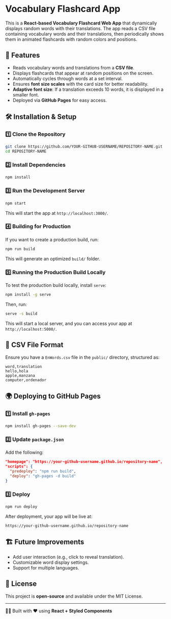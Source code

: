# Vocabulary Flashcard App

This is a **React-based Vocabulary Flashcard Web App** that dynamically displays random words with their translations. The app reads a CSV file containing vocabulary words and their translations, then periodically shows them in animated flashcards with random colors and positions.

## 🚀 Features
- Reads vocabulary words and translations from a **CSV file**.
- Displays flashcards that appear at random positions on the screen.
- Automatically cycles through words at a set interval.
- Ensures **font size scales** with the card size for better readability.
- **Adaptive font size**: If a translation exceeds 10 words, it is displayed in a smaller font.
- Deployed via **GitHub Pages** for easy access.

## 🛠️ Installation & Setup

### **1️⃣ Clone the Repository**
```sh
git clone https://github.com/YOUR-GITHUB-USERNAME/REPOSITORY-NAME.git
cd REPOSITORY-NAME
```

### **2️⃣ Install Dependencies**
```sh
npm install
```

### **3️⃣ Run the Development Server**
```sh
npm start
```
This will start the app at `http://localhost:3000/`.

### **4️⃣ Building for Production**
If you want to create a production build, run:
```sh
npm run build
```
This will generate an optimized `build/` folder.

### **5️⃣ Running the Production Build Locally**
To test the production build locally, install `serve`:
```sh
npm install -g serve
```
Then, run:
```sh
serve -s build
```
This will start a local server, and you can access your app at `http://localhost:5000/`.

## 📁 CSV File Format
Ensure you have a `EnWords.csv` file in the `public/` directory, structured as:
```csv
word,translation
hello,hola
apple,manzana
computer,ordenador
```

## 🌍 Deploying to GitHub Pages
### **1️⃣ Install `gh-pages`**
```sh
npm install gh-pages --save-dev
```

### **2️⃣ Update `package.json`**
Add the following:
```json
"homepage": "https://your-github-username.github.io/repository-name",
"scripts": {
  "predeploy": "npm run build",
  "deploy": "gh-pages -d build"
}
```

### **3️⃣ Deploy**
```sh
npm run deploy
```
After deployment, your app will be live at:
```
https://your-github-username.github.io/repository-name
```

## 🏗️ Future Improvements
- Add user interaction (e.g., click to reveal translation).
- Customizable word display settings.
- Support for multiple languages.

## 📝 License
This project is **open-source** and available under the MIT License.

---
👨‍💻 Built with ❤️ using **React + Styled Components**




